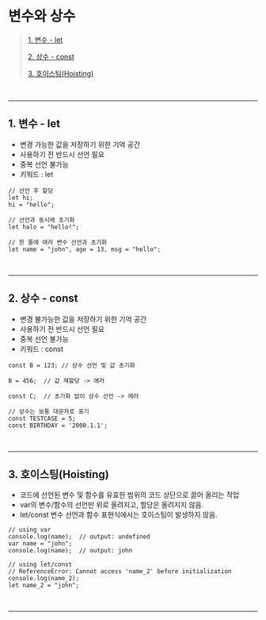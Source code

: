 # 변수와 상수

> [1. 변수 - let](#1-변수---let)
>
> [2. 상수 - const](#2-상수---const)
>
> [3. 호이스팅(Hoisting)](#3-호이스팅hoisting)

<br><hr>

## 1. 변수 - let

- 변경 가능한 값을 저장하기 위한 기억 공간
- 사용하기 전 반드시 선언 필요
- 중복 선언 불가능
- 키워드 : let

```
// 선언 후 할당
let hi;
hi = "hello";

// 선언과 동시에 초기화
let halo = "hello!";

// 한 줄에 여러 변수 선언과 초기화
let name = "john", age = 13, msg = "hello";
```

<br><hr>

## 2. 상수 - const

- 변경 불가능한 값을 저장하기 위한 기억 공간
- 사용하기 전 반드시 선언 필요
- 중복 선언 불가능
- 키워드 : const

```
const B = 123; // 상수 선언 및 값 초기화

B = 456;  // 값 재할당 -> 에러

const C;  // 초기화 없이 상수 선언 -> 에러

// 상수는 보통 대문자로 표기
const TESTCASE = 5;
const BIRTHDAY = '2000.1.1';
```

<br><hr>

## 3. 호이스팅(Hoisting)

- 코드에 선언된 변수 및 함수를 유효한 범위의 코드 상단으로 끌어 올리는 작업
- var의 변수/함수의 선언만 위로 올려지고, 할당은 올려지지 않음.
- let/const 변수 선언과 함수 표현식에서는 호이스팅이 발생하지 않음.

```
// using var
console.log(name);  // output: undefined
var name = "john";
console.log(name);  // output: john

// using let/const
// ReferenceError: Cannot access 'name_2' before initialization
console.log(name_2);
let name_2 = "john";
```

<br><hr>
